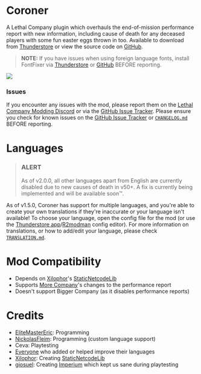# Coroner
A Lethal Company plugin which overhauls the end-of-mission performance report with new information, including cause of death for any deceased players with some fun easter eggs thrown in too. Available to download from [Thunderstore](https://thunderstore.io/c/lethal-company/p/EliteMasterEric/Coroner/) or view the source code on [GitHub](https://github.com/EliteMasterEric/Coroner).

> **NOTE:** If you have issues when using foreign language fonts, install FontFixer via [Thunderstore](https://thunderstore.io/c/lethal-company/p/EliteMasterEric/FontFixer/) or [GitHub](https://github.com/EliteMasterEric/FontFixer) BEFORE reporting.

![](https://raw.githubusercontent.com/EliteMasterEric/Coroner/master/Art/README_nutcracker.png)

### Issues
If you encounter any issues with the mod, please report them on the [Lethal Company Modding Discord](https://discord.gg/lcmod) or via the [GitHub Issue Tracker](https://github.com/EliteMasterEric/Coroner/issues). Please ensure you check for known issues on the [GitHub Issue Tracker](https://github.com/EliteMasterEric/Coroner/issues) or [`CHANGELOG.md`](https://github.com/EliteMasterEric/Coroner/blob/master/CHANGELOG.md) BEFORE reporting.

# Languages
> ### ALERT
> As of v2.0.0, all other languages apart from English are currently disabled due to new causes of death in v50+. A fix is currently being implemented and will be available soon™.

As of v1.5.0, Coroner has support for multiple languages, and you're able to create your own translations if they're inaccurate or your language isn't available! To choose your language, open the config file for the mod (or use the [Thunderstore app](https://www.overwolf.com/app/Thunderstore-Thunderstore_Mod_Manager)/[R2modman](https://r2modman.net/) config editor). For more information on translations, or how to add/edit your language, please check [`TRANSLATION.md`](https://github.com/EliteMasterEric/Coroner/blob/master/TRANSLATION.md).

# Mod Compatibility
- Depends on [Xilophor](https://github.com/Xilophor/)'s [StaticNetcodeLib](https://github.com/Xilophor/StaticNetcodeLib)
- Supports [More Company](https://thunderstore.io/c/lethal-company/p/notnotnotswipez/MoreCompany)'s changes to the performance report
- Doesn't support Bigger Company (as it disables performance reports)

# Credits
- [EliteMasterEric](https://github.com/EliteMasterEric): Programming
- [NickolasFleim](https://github.com/NickolasFleim): Programming (custom language support)
- Ceva: Playtesting
- [Everyone]((https://github.com/EliteMasterEric/Coroner/blob/master/TRANSLATION.md)) who added or helped improve their languages
- [Xilophor](https://github.com/Xilophor/): Creating [StaticNetcodeLib](https://github.com/Xilophor/StaticNetcodeLib)
- [giosuel](https://github.com/giosuel): Creating [Imperium](https://github.com/giosuel/Imperium) which kept us sane during playtesting